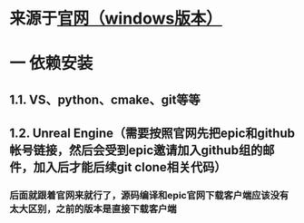 # 来源于[官网（windows版本）](https://carla.readthedocs.io/en/latest/build_windows/)
# 一 依赖安装
## 1.1. VS、python、cmake、git等等
## 1.2. Unreal Engine（需要按照官网先把epic和github帐号链接，然后会受到epic邀请加入github组的邮件，加入后才能后续git clone相关代码）
### 后面就跟着官网来就行了，源码编译和epic官网下载客户端应该没有太大区别，之前的版本是直接下载客户端
